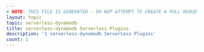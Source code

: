 ```yaml
---
# NOTE: THIS FILE IS GENERATED - DO NOT ATTEMPT TO CREATE A PULL REQUEST TO UPDATE THE DATA. 
layout: topic
topic: serverless-dynamodb
title: serverless-dynamodb Serverless Plugins
description: '1 serverless-dynamodb ServerLess Plugins'
count: 1
---
```

